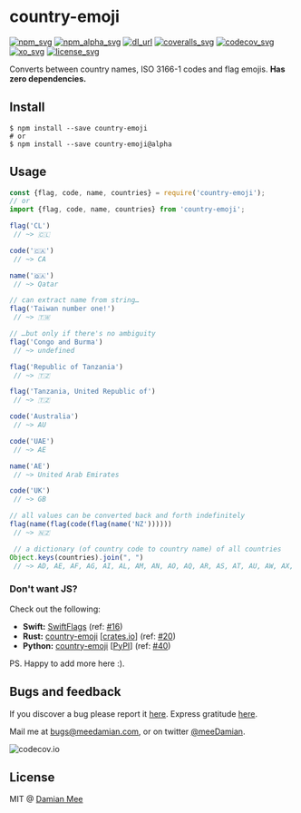# country-emoji

[![npm_svg]][npm_url]
[![npm_alpha_svg]][npm_url]
[![dl_url]][npm_url]
[![coveralls_svg]][coveralls_url]
[![codecov_svg]][codecov_url]
[![xo_svg]][xo_url]
[![license_svg]][license_url]


[npm_svg]: https://img.shields.io/npm/v/country-emoji
[npm_alpha_svg]: https://img.shields.io/npm/v/country-emoji/alpha
[npm_url]: https://www.npmjs.com/package/country-emoji

[dl_url]: https://img.shields.io/npm/dw/country-emoji

[coveralls_svg]: https://coveralls.io/repos/github/meeDamian/country-emoji/badge.svg?branch=master
[coveralls_url]: https://coveralls.io/github/meeDamian/country-emoji?branch=master

[codecov_svg]: https://codecov.io/github/meeDamian/country-emoji/coverage.svg?branch=master
[codecov_url]: https://codecov.io/github/meeDamian/country-emoji?branch=master

[xo_svg]: https://img.shields.io/badge/code_style-XO-5ed9c7.svg
[xo_url]: https://github.com/sindresorhus/xo

[license_svg]: https://img.shields.io/npm/l/country-emoji
[license_url]: https://github.com/meeDamian/country-emoji/blob/master/LICENSE

Converts between country names, ISO 3166-1 codes and flag emojis. **Has zero dependencies.**

## Install

```
$ npm install --save country-emoji
# or
$ npm install --save country-emoji@alpha
```

## Usage

```js
const {flag, code, name, countries} = require('country-emoji');
// or
import {flag, code, name, countries} from 'country-emoji';

flag('CL')
 // ~> 🇨🇱

code('🇨🇦')
 // ~> CA

name('🇶🇦')
 // ~> Qatar

// can extract name from string…
flag('Taiwan number one!')
 // ~> 🇹🇼

// …but only if there's no ambiguity
flag('Congo and Burma')
 // ~> undefined

flag('Republic of Tanzania')
 // ~> 🇹🇿

flag('Tanzania, United Republic of')
 // ~> 🇹🇿

code('Australia')
 // ~> AU

code('UAE')
 // ~> AE

name('AE')
 // ~> United Arab Emirates

code('UK')
 // ~> GB

// all values can be converted back and forth indefinitely
flag(name(flag(code(flag(name('NZ'))))))
 // ~> 🇳🇿

 // a dictionary (of country code to country name) of all countries
Object.keys(countries).join(", ")
 // ~> AD, AE, AF, AG, AI, AL, AM, AN, AO, AQ, AR, AS, AT, AU, AW, AX, AZ, BA, BB, BD, BE, BF, BG, BH, BI, BJ, BM, BN, BO, BR, BS, BT, BV, BW, BY, BZ, CA, CC, CD, CF, CG, CH, CI, CK, CL, CM, CN, CO, CR, CU, CV, CX, CY, CZ, DE, DJ, DK, DM, DO, DZ, EC, EE, EG, EH, ER, ES, ET, EU, FI, FJ, FK, FM, FO, FR, GA, GB, GD, GE, GF, GG, GH, GI, GL, GM, GN, GP, GQ, GR, GS, GT, GU, GW, GY, HK, HM, HN, HR, HT, HU, ID, IE, IL, IM, IN, IO, IQ, IR, IS, IT, JE, JM, JO, JP, KE, KG, KH, KI, KM, KN, KP, KR, KW, KY, KZ, LA, LB, LC, LI, LK, LR, LS, LT, LU, LV, LY, MA, MC, MD, ME, MG, MH, MK, ML, MM, MN, MO, MP, MQ, MR, MS, MT, MU, MV, MW, MX, MY, MZ, NA, NC, NE, NF, NG, NI, NL, NO, NP, NR, NU, NZ, OM, PA, PE, PF, PG, PH, PK, PL, PM, PN, PR, PS, PT, PW, PY, QA, RE, RO, RS, RU, RW, SA, SB, SC, SD, SE, SG, SH, SI, SJ, SK, SL, SM, SN, SO, SR, ST, SV, SY, SZ, TC, TD, TF, TG, TH, TJ, TK, TL, TM, TN, TO, TR, TT, TV, TW, TZ, UA, UG, UM, US, UY, UZ, VA, VC, VE, VG, VI, VN, VU, WF, WS, XK, YE, YT, ZA, ZM, ZW

```

### Don't want JS?

Check out the following:

* **Swift:** [SwiftFlags](https://github.com/BubiDevs/SwiftFlags) (ref: [#16](https://github.com/meeDamian/country-emoji/issues/16))
* **Rust:** [country-emoji](https://github.com/leodutra/country-emoji) [[crates.io]] (ref: [#20](https://github.com/meeDamian/country-emoji/issues/20))
* **Python:** [country-emoji](https://github.com/Nnonexistent/country-emoji) [[PyPI]] (ref: [#40](https://github.com/meeDamian/country-emoji/issues/40))

[crates.io]: https://crates.io/crates/country-emoji
[PyPI]: https://pypi.org/project/country-emoji/

PS. Happy to add more here :).

## Bugs and feedback

If you discover a bug please report it [here](https://github.com/meeDamian/country-emoji/issues/new).  Express gratitude [here](https://donate.meedamian.com).

Mail me at bugs@meedamian.com, or on twitter [@meeDamian](http://twitter.com/meedamian).

![codecov.io](https://codecov.io/github/meeDamian/country-emoji/branch.svg?branch=master)


## License

MIT @ [Damian Mee](https://meedamian.com)
